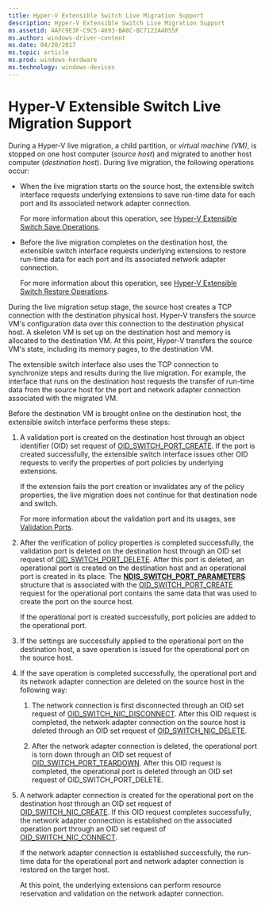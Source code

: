 ```yaml
---
title: Hyper-V Extensible Switch Live Migration Support
description: Hyper-V Extensible Switch Live Migration Support
ms.assetid: 4AFC9E3F-C9C5-4693-BA8C-BC7122A4055F
ms.author: windows-driver-content
ms.date: 04/20/2017
ms.topic: article
ms.prod: windows-hardware
ms.technology: windows-devices
---
```


# Hyper-V Extensible Switch Live Migration Support


During a Hyper-V live migration, a child partition, or *virtual machine (VM)*, is stopped on one host computer (*source host*) and migrated to another host computer (*destination host*). During live migration, the following operations occur:

-   When the live migration starts on the source host, the extensible switch interface requests underlying extensions to save run-time data for each port and its associated network adapter connection.

    For more information about this operation, see [Hyper-V Extensible Switch Save Operations](hyper-v-extensible-switch-save-operations.md).

-   Before the live migration completes on the destination host, the extensible switch interface requests underlying extensions to restore run-time data for each port and its associated network adapter connection.

    For more information about this operation, see [Hyper-V Extensible Switch Restore Operations](hyper-v-extensible-switch-restore-operations.md).

During the live migration setup stage, the source host creates a TCP connection with the destination physical host. Hyper-V transfers the source VM's configuration data over this connection to the destination physical host. A skeleton VM is set up on the destination host and memory is allocated to the destination VM. At this point, Hyper-V transfers the source VM's state, including its memory pages, to the destination VM.

The extensible switch interface also uses the TCP connection to synchronize steps and results during the live migration. For example, the interface that runs on the destination host requests the transfer of run-time data from the source host for the port and network adapter connection associated with the migrated VM.

Before the destination VM is brought online on the destination host, the extensible switch interface performs these steps:

1.  A validation port is created on the destination host through an object identifier (OID) set request of [OID\_SWITCH\_PORT\_CREATE](https://msdn.microsoft.com/library/windows/hardware/hh598272). If the port is created successfully, the extensible switch interface issues other OID requests to verify the properties of port policies by underlying extensions.

    If the extension fails the port creation or invalidates any of the policy properties, the live migration does not continue for that destination node and switch.

    For more information about the validation port and its usages, see [Validation Ports](validation-ports.md).

2.  After the verification of policy properties is completed successfully, the validation port is deleted on the destination host through an OID set request of [OID\_SWITCH\_PORT\_DELETE](https://msdn.microsoft.com/library/windows/hardware/hh598273). After this port is deleted, an operational port is created on the destination host and an operational port is created in its place. The [**NDIS\_SWITCH\_PORT\_PARAMETERS**](https://msdn.microsoft.com/library/windows/hardware/hh598229) structure that is associated with the [OID\_SWITCH\_PORT\_CREATE](https://msdn.microsoft.com/library/windows/hardware/hh598272) request for the operational port contains the same data that was used to create the port on the source host.

    If the operational port is created successfully, port policies are added to the operational port.

3.  If the settings are successfully applied to the operational port on the destination host, a save operation is issued for the operational port on the source host.

4.  If the save operation is completed successfully, the operational port and its network adapter connection are deleted on the source host in the following way:

    1.  The network connection is first disconnected through an OID set request of [OID\_SWITCH\_NIC\_DISCONNECT](https://msdn.microsoft.com/library/windows/hardware/hh598265). After this OID request is completed, the network adapter connection on the source host is deleted through an OID set request of [OID\_SWITCH\_NIC\_DELETE](https://msdn.microsoft.com/library/windows/hardware/hh598264).

    2.  After the network adapter connection is deleted, the operational port is torn down through an OID set request of [OID\_SWITCH\_PORT\_TEARDOWN](https://msdn.microsoft.com/library/windows/hardware/hh598279). After this OID request is completed, the operational port is deleted through an OID set request of OID\_SWITCH\_PORT\_DELETE.

5.  A network adapter connection is created for the operational port on the destination host through an OID set request of [OID\_SWITCH\_NIC\_CREATE](https://msdn.microsoft.com/library/windows/hardware/hh598263). If this OID request completes successfully, the network adapter connection is established on the associated operation port through an OID set request of [OID\_SWITCH\_NIC\_CONNECT](https://msdn.microsoft.com/library/windows/hardware/hh598262).

    If the network adapter connection is established successfully, the run-time data for the operational port and network adapter connection is restored on the target host.

    At this point, the underlying extensions can perform resource reservation and validation on the network adapter connection.

 

 





